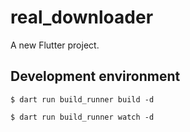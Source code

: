 # real_downloader

A new Flutter project.

## Development environment

```shell script
$ dart run build_runner build -d
```

```shell script
$ dart run build_runner watch -d
```